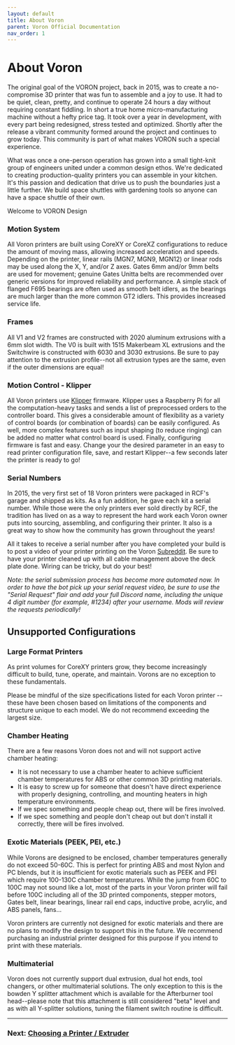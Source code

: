 ```yaml
---
layout: default
title: About Voron
parent: Voron Official Documentation
nav_order: 1
---
```


# About Voron

The original goal of the VORON project, back in 2015, was to create a no-compromise 3D printer that was fun to assemble and a joy to use. It had to be quiet, clean, pretty, and continue to operate 24 hours a day without requiring constant fiddling. In short a true home micro-manufacturing machine without a hefty price tag. It took over a year in development, with every part being redesigned, stress tested and optimized. Shortly after the release a vibrant community formed around the project and continues to grow today. This community is part of what makes VORON such a special experience.

What was once a one-person operation has grown into a small tight-knit group of engineers united under a common design ethos. We're dedicated to creating production-quality printers you can assemble in your kitchen. It's this passion and dedication that drive us to push the boundaries just a little further. We build space shuttles with gardening tools so anyone can have a space shuttle of their own.

Welcome to VORON Design

### Motion System

All Voron printers are built using CoreXY or CoreXZ configurations to reduce the amount of moving mass, allowing increased acceleration and speeds. Depending on the printer, linear rails (MGN7, MGN9, MGN12) or linear rods may be used along the X, Y, and/or Z axes. Gates 6mm and/or 9mm belts are used for movement; genuine Gates Unitta belts are recommended over generic versions for improved reliability and performance. A simple stack of flanged F695 bearings are often used as smooth belt idlers, as the bearings are much larger than the more common GT2 idlers. This provides increased service life.

### Frames

All V1 and V2 frames are constructed with 2020 aluminum extrusions with a 6mm slot width.  The V0 is built with 1515 Makerbeam XL extrusions and the Switchwire is constructed with 6030 and 3030 extrusions. Be sure to pay attention to the extrusion profile--not all extrusion types are the same, even if the outer dimensions are equal!

### Motion Control - Klipper

All Voron printers use [Klipper](https://www.klipper3d.org/Overview.html) firmware. Klipper uses a Raspberry Pi for all the computation-heavy tasks and sends a list of preprocessed orders to the controller board. This gives a considerable amount of flexibility as a variety of control boards (or combination of boards) can be easily configured. As well, more complex features such as input shaping (to reduce ringing) can be added no matter what control board is used. Finally, configuring firmware is fast and easy. Change your the desired parameter in an easy to read printer configuration file, save, and restart Klipper--a few seconds later the printer is ready to go!

### Serial Numbers

In 2015, the very first set of 18 Voron printers were packaged in RCF's garage and shipped as kits. As a fun addition, he gave each kit a serial number. While those were the only printers ever sold directly by RCF, the tradition has lived on as a way to represent the hard work each Voron owner puts into sourcing, assembling, and configuring their printer. It also is a great way to show how the community has grown throughout the years!

All it takes to receive a serial number after you have completed your build is to post a video of your printer printing on the Voron [Subreddit](https://www.reddit.com/r/voroncorexy/). Be sure to have your printer cleaned up with all cable management above the deck plate done. Wiring can be tricky, but do your best!

*Note: the serial submission process has become more automated now. In order to have the bot pick up your serial request video, be sure to use the "Serial Request" flair and add your full Discord name, including the unique 4 digit number (for example, #1234) after your username. Mods will review the requests periodically!* 

## Unsupported Configurations

### Large Format Printers

As print volumes for CoreXY printers grow, they become increasingly difficult to build, tune, operate, and maintain. Vorons are no exception to these fundamentals.

Please be mindful of the size specifications listed for each Voron printer -- these have been chosen based on limitations of the components and structure unique to each model. We do not recommend exceeding the largest size.

### Chamber Heating

There are a few reasons Voron does not and will not support active chamber heating:

* It is not necessary to use a chamber heater to achieve sufficient chamber temperatures for ABS or other common 3D printing materials.
* It is easy to screw up for someone that doesn't have direct experience with properly designing, controlling, and mounting heaters in high temperature environments.
* If we spec something and people cheap out, there will be fires involved.
* If we spec something and people don't cheap out but don't install it correctly, there will be fires involved.

### Exotic Materials (PEEK, PEI, etc.)

While Vorons are designed to be enclosed, chamber temperatures generally do not exceed 50-60C. This is perfect for printing ABS and most Nylon and PC blends, but it is insufficient for exotic materials such as PEEK and PEI which require 100-130C chamber temperatures. While the jump from 60C to 100C may not sound like a lot, most of the parts in your Voron printer will fail before 100C including all of the 3D printed components, stepper motors, Gates belt, linear bearings, linear rail end caps, inductive probe, acrylic, and ABS panels, fans...

Voron printers are currently not designed for exotic materials and there are no plans to modify the design to support this in the future. We recommend purchasing an industrial printer designed for this purpose if you intend to print with these materials.

### Multimaterial

Voron does not currently support dual extrusion, dual hot ends, tool changers, or other multimaterial solutions. The only exception to this is the bowden Y splitter attachment which is available for the Afterburner tool head--please note that this attachment is still considered "beta" level and as with all Y-splitter solutions, tuning the filament switch routine is difficult.



---

### Next: [Choosing a Printer / Extruder](./hardware/README.md)
